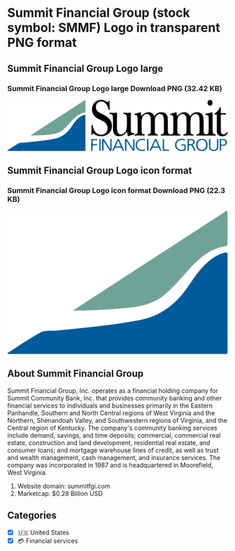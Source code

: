 # Summit Financial Group (stock symbol: SMMF) Logo in transparent PNG format

## Summit Financial Group Logo large

### Summit Financial Group Logo large Download PNG (32.42 KB)

![Summit Financial Group Logo large Download PNG (32.42 KB)](/img/orig/SMMF_BIG-fd6bf4a1.png)

## Summit Financial Group Logo icon format

### Summit Financial Group Logo icon format Download PNG (22.3 KB)

![Summit Financial Group Logo icon format Download PNG (22.3 KB)](/img/orig/SMMF-fa316cf1.png)

## About Summit Financial Group

Summit Financial Group, Inc. operates as a financial holding company for Summit Community Bank, Inc. that provides community banking and other financial services to individuals and businesses primarily in the Eastern Panhandle, Southern and North Central regions of West Virginia and the Northern, Shenandoah Valley, and Southwestern regions of Virginia, and the Central region of Kentucky. The company's community banking services include demand, savings, and time deposits; commercial, commercial real estate, construction and land development, residential real estate, and consumer loans; and mortgage warehouse lines of credit, as well as trust and wealth management, cash management, and insurance services. The company was incorporated in 1987 and is headquartered in Moorefield, West Virginia.

1. Website domain: summitfgi.com
2. Marketcap: $0.28 Billion USD


## Categories
- [x] 🇺🇸 United States
- [x] 💳 Financial services
